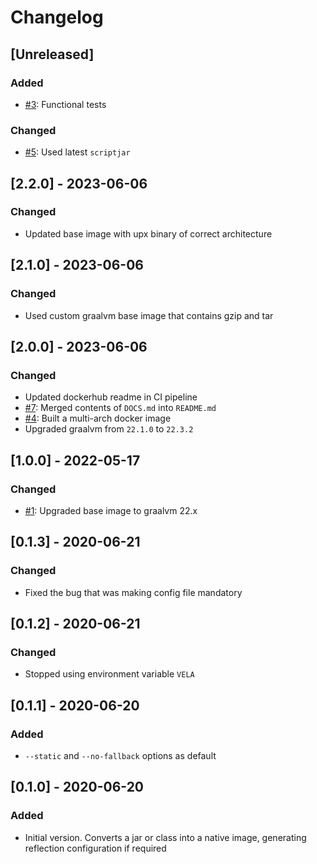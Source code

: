 # Changelog

## [Unreleased]
### Added
- [#3](https://github.com/devatherock/java-to-native/issues/3): Functional tests

### Changed
- [#5](https://github.com/devatherock/java-to-native/issues/5): Used latest `scriptjar`

## [2.2.0] - 2023-06-06
### Changed
- Updated base image with upx binary of correct architecture

## [2.1.0] - 2023-06-06
### Changed
- Used custom graalvm base image that contains gzip and tar

## [2.0.0] - 2023-06-06
### Changed
- Updated dockerhub readme in CI pipeline
- [#7](https://github.com/devatherock/java-to-native/issues/7): Merged contents of `DOCS.md` into `README.md`
- [#4](https://github.com/devatherock/java-to-native/issues/4): Built a multi-arch docker image
- Upgraded graalvm from `22.1.0` to `22.3.2`

## [1.0.0] - 2022-05-17
### Changed
- [#1](https://github.com/devatherock/java-to-native/issues/1): Upgraded base image to graalvm 22.x

## [0.1.3] - 2020-06-21
### Changed
- Fixed the bug that was making config file mandatory

## [0.1.2] - 2020-06-21
### Changed
- Stopped using environment variable `VELA`

## [0.1.1] - 2020-06-20
### Added
- `--static` and `--no-fallback` options as default

## [0.1.0] - 2020-06-20
### Added
- Initial version. Converts a jar or class into a native image, generating reflection configuration if required
